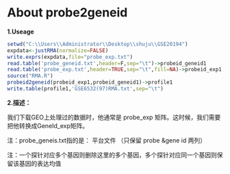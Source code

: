 # About probe2geneid

**1.Useage**

```R
setwd("C:\\Users\\Administrator\\Desktop\\shuju\\GSE20194")
expdata<-justRMA(normalize=FALSE)
write.exprs(expdata,file="probe_exp.txt")
read.table('probe_geneid.txt',header=F,sep="\t")->probeid_geneid1
read.table('probe_exp.txt',header=TRUE,sep="\t",fill=NA)->probeid_exp1
source("RMA.R")
probeid2geneid(probeid_exp1,probeid_geneid1)->profile1
write.table(profile1,'GSE6532(97)RMA.txt',sep="\t")
```





**2.描述：**

   我们下载GEO上处理过的数据时，他通常是 probe_exp 矩阵。这时候，我们需要把他转换成GeneId_exp矩阵。

注：probe_geneis.txt指的是： 平台文件 （只保留 probe &gene id 两列）

注：一个探针对应多个基因则删除这里的多个基因，多个探针对应同一个基因则保留该基因的表达均值

​			